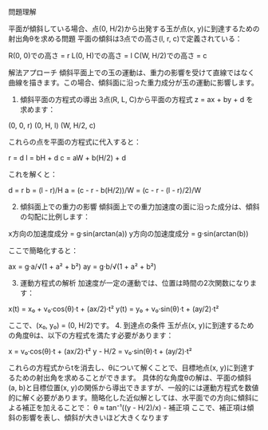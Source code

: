 問題理解

平面が傾斜している場合、点(0, H/2)から出発する玉が点(x, y)に到達するための射出角θを求める問題
平面の傾斜は3点での高さ(l, r, c)で定義されている：

R(0, 0)での高さ = r
L(0, H)での高さ = l
C(W, H/2)での高さ = c



解法アプローチ
傾斜平面上での玉の運動は、重力の影響を受けて直線ではなく曲線を描きます。この場合、傾斜面に沿った重力成分が玉の運動に影響します。
1. 傾斜平面の方程式の導出
3点(R, L, C)から平面の方程式 z = ax + by + d を求めます：

(0, 0, r)
(0, H, l)
(W, H/2, c)

これらの点を平面の方程式に代入すると：

r = d
l = bH + d
c = aW + b(H/2) + d

これを解くと：

d = r
b = (l - r)/H
a = (c - r - b(H/2))/W = (c - r - (l - r)/2)/W

2. 傾斜面上での重力の影響
傾斜面上での重力加速度の面に沿った成分は、傾斜の勾配に比例します：

x方向の加速度成分 = g·sin(arctan(a))
y方向の加速度成分 = g·sin(arctan(b))

ここで簡略化すると：

ax = g·a/√(1 + a² + b²)
ay = g·b/√(1 + a² + b²)

3. 運動方程式の解析
加速度が一定の運動では、位置は時間の2次関数になります：

x(t) = x₀ + v₀·cos(θ)·t + (ax/2)·t²
y(t) = y₀ + v₀·sin(θ)·t + (ay/2)·t²

ここで、(x₀, y₀) = (0, H/2)です。
4. 到達点の条件
玉が点(x, y)に到達するための角度θは、以下の方程式を満たす必要があります：

x = v₀·cos(θ)·t + (ax/2)·t²
y - H/2 = v₀·sin(θ)·t + (ay/2)·t²

これらの方程式からtを消去し、θについて解くことで、目標地点(x, y)に到達するための射出角を求めることができます。
具体的な角度θの解は、平面の傾斜(a, b)と目標位置(x, y)の関係から導出できますが、一般的には運動方程式を数値的に解く必要があります。簡略化した近似解としては、水平面での方向に傾斜による補正を加えることで：
θ ≈ tan⁻¹((y - H/2)/x) - 補正項
ここで、補正項は傾斜の影響を表し、傾斜が大きいほど大きくなります